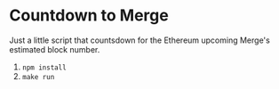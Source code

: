 # Countdown to Merge

Just a little script that countsdown for the Ethereum upcoming Merge's estimated block number.

1. `npm install`
1. `make run`
